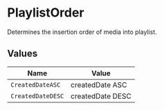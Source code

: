 # PlaylistOrder

Determines the insertion order of media into playlist.


## Values

| Name              | Value             |
| ----------------- | ----------------- |
| `CreatedDateASC`  | createdDate ASC   |
| `CreatedDateDESC` | createdDate DESC  |